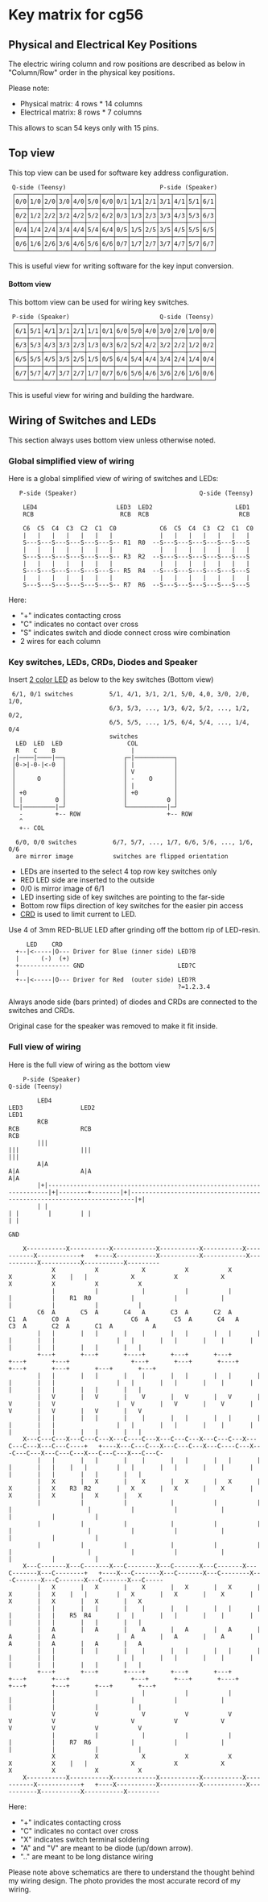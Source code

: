 # Key matrix for cg56
<!---
vim:set tw=79 ts=4 sts=4 sw=4 et nosi filetype=markdown:
-->

## Physical and Electrical Key Positions

The electric wiring column and row positions are described as below in
"Column/Row" order in the physical key positions.

Please note:
* Physical matrix: 4 rows * 14 columns
* Electrical matrix: 8 rows * 7 columns

This allows to scan 54 keys only with 15 pins.

## Top view

This top view can be used for software key address configuration.

```
 Q-side (Teensy)                          P-side (Speaker)
 ┌───┬───┬───┬───┬───┬───┬───┬───┬───┬───┬───┬───┬───┬───┐
 │0/0│1/0│2/0│3/0│4/0│5/0│6/0│0/1│1/1│2/1│3/1│4/1│5/1│6/1│
 ├───┼───┼───┼───┼───┼───┼───┼───┼───┼───┼───┼───┼───┼───┤
 │0/2│1/2│2/2│3/2│4/2│5/2│6/2│0/3│1/3│2/3│3/3│4/3│5/3│6/3│
 ├───┼───┼───┼───┼───┼───┼───┼───┼───┼───┼───┼───┼───┼───┤
 │0/4│1/4│2/4│3/4│4/4│5/4│6/4│0/5│1/5│2/5│3/5│4/5│5/5│6/5│
 ├───┼───┼───┼───┼───┼───┼───┼───┼───┼───┼───┼───┼───┼───┤
 │0/6│1/6│2/6│3/6│4/6│5/6│6/6│0/7│1/7│2/7│3/7│4/7│5/7│6/7│
 └───┴───┴───┴───┴───┴───┴───┴───┴───┴───┴───┴───┴───┴───┘
```

This is useful view for writing software for the key input conversion.

#### Bottom view

This bottom view can be used for wiring key switches.

```
 P-side (Speaker)                         Q-side (Teensy)
 ┌───┬───┬───┬───┬───┬───┬───┬───┬───┬───┬───┬───┬───┬───┐
 │6/1│5/1│4/1│3/1│2/1│1/1│0/1│6/0│5/0│4/0│3/0│2/0│1/0│0/0│
 ├───┼───┼───┼───┼───┼───┼───┼───┼───┼───┼───┼───┼───┼───┤
 │6/3│5/3│4/3│3/3│2/3│1/3│0/3│6/2│5/2│4/2│3/2│2/2│1/2│0/2│
 ├───┼───┼───┼───┼───┼───┼───┼───┼───┼───┼───┼───┼───┼───┤
 │6/5│5/5│4/5│3/5│2/5│1/5│0/5│6/4│5/4│4/4│3/4│2/4│1/4│0/4│
 ├───┼───┼───┼───┼───┼───┼───┼───┼───┼───┼───┼───┼───┼───┤
 │6/7│5/7│4/7│3/7│2/7│1/7│0/7│6/6│5/6│4/6│3/6│2/6│1/6│0/6│
 └───┴───┴───┴───┴───┴───┴───┴───┴───┴───┴───┴───┴───┴───┘
```

This is useful view for wiring and building the hardware.

## Wiring of Switches and LEDs

This section always uses bottom view unless otherwise noted.

### Global simplified view of wiring

Here is a global simplified view of wiring of switches and LEDs:

```
   P-side (Speaker)                                  Q-side (Teensy)

    LED4                      LED3  LED2                       LED1
    RCB                        RCB  RCB                         RCB

    C6  C5  C4  C3  C2  C1  C0            C6  C5  C4  C3  C2  C1  C0
    |   |   |   |   |   |   |             |   |   |   |   |   |   |
    S---S---S---S---S---S---S-- R1  R0  --S---S---S---S---S---S---S
    |   |   |   |   |   |   |             |   |   |   |   |   |   |
    S---S---S---S---S---S---S-- R3  R2  --S---S---S---S---S---S---S
    |   |   |   |   |   |   |             |   |   |   |   |   |   |
    S---S---S---S---S---S---S-- R5  R4  --S---S---S---S---S---S---S
    |   |   |   |   |   |   |             |   |   |   |   |   |   |
    S---S---S---S---S---S---S-- R7  R6  --S---S---S---S---S---S---S

```

Here:
* "+" indicates contacting cross
* "C" indicates no contact over cross
* "S" indicates switch and diode connect cross wire combination
* 2 wires for each column

### Key switches, LEDs, CRDs, Diodes and Speaker

Insert [2 color LED](img/OSRB3132A.png) as below to the key switches (Bottom view)

```
 6/1, 0/1 switches          5/1, 4/1, 3/1, 2/1, 5/0, 4,0, 3/0, 2/0, 1/0,
                            6/3, 5/3, ..., 1/3, 6/2, 5/2, ..., 1/2, 0/2,
                            6/5, 5/5, ..., 1/5, 6/4, 5/4, ..., 1/4, 0/4
                            switches
  LED  LED  LED                  COL
  R    C    B                     |
 ┌|────|────|──┐                ┌─|───────────┐
 │0->|-0-|<-0  │                │ |           │
 │             │                │ V           │
 │      O      │                │ -    O      │
 │             │                │ |           │
 │ +0          │                │ +0          │
 │ |         0 │                │           0 │
 └─|─────────|─┘                └───────────|─┘
   -         +-- ROW                        +-- ROW
   ^
   +-- COL

  6/0, 0/0 switches          6/7, 5/7, ..., 1/7, 6/6, 5/6, ..., 1/6, 0/6
  are mirror image           switches are flipped orientation

```

* LEDs are inserted to the select 4 top row key switches only
* RED LED side are inserted to the outside
* 0/0 is mirror image of 6/1
* LED inserting side of key switches are pointing to the far-side
* Bottom row flips direction of key switches for the easier pin access
* [CRD](img/CRD.png) is used to limit current to LED.

Use 4 of 3mm RED-BLUE LED after grinding off the bottom rip of LED-resin.

```
     LED    CRD
  +--|<-----|O--- Driver for Blue (inner side) LED?B
  |      (-)  (+)
  +-------------- GND                          LED?C
  |
  +--|<-----|O--- Driver for Red  (outer side) LED?R
                                               ?=1.2.3.4
```

Always anode side (bars printed) of diodes and CRDs are connected to the
switches and CRDs.

Original case for the speaker was removed to make it fit inside.

### Full view of wiring

Here is the full view of wiring as the bottom view

```
    P-side (Speaker)                                                                                                                                                     Q-side (Teensy)

        LED4                                                                     LED3                LED2                                                                      LED1
        RCB                                                                      RCB                 RCB                                                                       RCB
        |||                                                                      |||                 |||                                                                       |||
        A|A                                                                      A|A                 A|A                                                                       A|A
        |+|----------------------------------------------------------------------|+|--------+--------|+|-----------------------------------------------------------------------|+|
        | |                                                                      | |        |        | |                                                                       | |
                                                                                           GND

    X-----------X-----------X------------X-----------X-----------X-----------X------------+   +----X-----------X-----------X------------X-----------X-----------X-----------X---------
            X           X            X           X           X           X           X    |   |            X           X            X           X           X           X           X
            |           |            |           |           |           |           |    R1  R0           |           |            |           |           |           |           |
        C6  A       C5  A       C4   A       C3  A       C2  A       C1  A       C0  A                 C6  A       C5  A       C4   A       C3  A       C2  A       C1  A           A
        |   |       |   |       |    |       |   |       |   |       |   |       |   |                 |   |       |   |       |    |       |   |       |   |       |   |       |   |
        +---+       +---+       +----+       +---+       +---+       +---+       +---+                 +---+       +---+       +----+       +---+       +---+       +---+       +---+
        |   |       |   |       |    |       |   |       |   |       |   |       |   |                 |   |       |   |       |    |       |   |       |   |       |   |       |   |
        |   V       |   V       |    V       |   V       |   V       |   V       |   V                 |   V       |   V       |    V       |   V       |   V       |   V       |   V
        |   |       |   |       |    |       |   |       |   |       |   |       |   |                 |   |       |   |       |    |       |   |       |   |       |   |       |   |
    X---C---C---X---C---C---X---C----C---X---C---C---X---C---C---X---C---C---X---C---C----+   +----X---C---C---X---C---C---X---C----C---X---C---C---X---C---C---X---C---C---X---C---C-
        |   |       |   |       |    |       |   |       |   |       |   |       |   |    |   |        |   |       |   |       |    |       |   |       |   |       |   |       |   |
        |   X       |   X       |    X       |   X       |   X       |   X       |   X    R3  R2       |   X       |   X       |    X       |   X       |   X       |   X       |   X
        |           |           |            |           |           |           |                     |           |           |            |           |           |           |
        |           |           |            |           |           |           |                     |           |           |            |           |           |           |
        |           |           |            |           |           |           |                     |           |           |            |           |           |           |
    X---C-------X---C-------X---C--------X---C-------X---C-------X---C-------X---C--------+   +----X---C-------X---C-------X---C--------X---C-------X---C-------X---C-------X---C-----
        |   X       |   X       |    X       |   X       |   X       |   X       |   X    |   |        |   X       |   X       |    X       |   X       |   X       |   X       |   X
        |   |       |   |       |    |       |   |       |   |       |   |       |   |    R5  R4       |   |       |   |       |    |       |   |       |   |       |   |       |   |
        |   A       |   A       |    A       |   A       |   A       |   A       |   A                 |   A       |   A       |    A       |   A       |   A       |   A       |   A
        |   |       |   |       |    |       |   |       |   |       |   |       |   |                 |   |       |   |       |    |       |   |       |   |       |   |       |   |
        +---+       +---+       +----+       +---+       +---+       +---+       +---+                 +---+       +---+       +----+       +---+       +---+       +---+       +---+
            |           |            |           |           |           |           |                     |           |            |           |           |           |           |
            V           V            V           V           V           V           V                     V           V            V           V           V           V           V
            |           |            |           |           |           |           |    R7  R6           |           |            |           |           |           |           |
            X           X            X           X           X           X           X    |   |            X           X            X           X           X           X           X
    X-----------X-----------X------------X-----------X-----------X-----------X------------+   +----X-----------X-----------X------------X-----------X-----------X-----------X---------
```

Here:
* "+" indicates contacting cross
* "C" indicates no contact over cross
* "X" indicates switch terminal soldering
* "A" and "V" are meant to be diode (up/down arrow).
* ".." are meant to be long distance wiring

Please note above schematics are there to understand the thought behind
my wiring design.  The photo provides the most accurate record of my
wiring.



